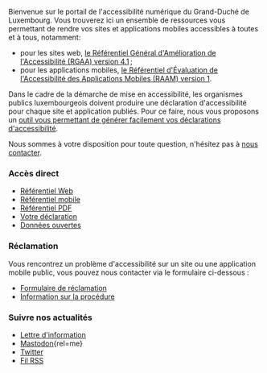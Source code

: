 <div class="welcome-wrapper">
<div class="left-column">

Bienvenue sur le portail de l'accessibilité numérique du Grand-Duché de Luxembourg. Vous trouverez ici un ensemble de ressources vous permettant de rendre vos sites et applications mobiles accessibles à toutes et à tous, notamment:
- pour les sites web, [le Référentiel Général d'Amélioration de l'Accessibilité (RGAA) version 4.1](rgaa4.1/index.html)&#8239;;
- pour les applications mobiles, [le Référentiel d'Évaluation de l'Accessibilité des Applications Mobiles (RAAM) version 1](raam1/index.html). 

Dans le cadre de la démarche de mise en accessibilité, les organismes publics luxembourgeois doivent produire une déclaration d'accessibilité pour chaque site et application publiés. Pour ce faire, nous vous proposons un [outil vous permettant de générer facilement vos déclarations d'accessibilité](tools/decla.html).

Nous sommes à votre disposition pour toute question, n'hésitez pas à [nous contacter](contact.html).

<div class="home-content-container">
<!-- latest news -->
</div>

</div>

<aside class="right-column">

### Accès direct
<div class="right-column-content">

- [Référentiel Web](rgaa4.1/index.html)
- [Référentiel mobile](raam1/index.html)
- [Référentiel PDF](rapdf1/index.html)
- [Votre déclaration](tools/decla.html)
- [Données ouvertes](monitoring/open-data.html)

</div>

### Réclamation
<div class="right-column-content">

Vous rencontrez un problème d'accessibilité sur un site ou une application mobile public, vous pouvez nous contacter via le formulaire ci-dessous&nbsp;:
- [Formulaire de réclamation](https://sip.gouvernement.lu/fr/support/reclamation-accessibilite.html)
- [Information sur la procédure](tools/reclamations.html)

</div>

### Suivre nos actualités
<div class="right-column-content">

- [Lettre d'information](./newsletter.md#inscription)
- [Mastodon](https://mas.to/@accessibilityLu){rel=me}
- [Twitter](https://twitter.com/accessibilityLu)
- [Fil RSS](news/feed.xml)

</div>

</aside> 
</div>